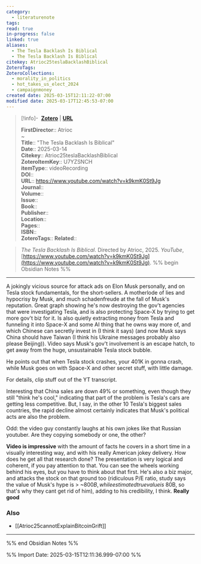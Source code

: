 ```yaml
---
category:
  - literaturenote
tags: 
read: true
in-progress: false
linked: true
aliases:
  - The Tesla Backlash Is Biblical
  - The Tesla Backlash Is Biblical
citekey: Atrioc25teslaBacklashBiblical
ZoteroTags: 
ZoteroCollections:
  - morality_in_politics
  - hot_takes_us_elect_2024
  - campaignmoney
created date: 2025-03-15T12:11:22-07:00
modified date: 2025-03-17T12:45:53-07:00
---
```


> [!info]- &nbsp;[**Zotero**](zotero://select/library/items/U7YZSNCH)   | [**URL**](https://www.youtube.com/watch?v=k9kmK0St9Jg)
>
> 
> 
> **FirstDirector**:: Atrioc  
~    
> **Title**:: "The Tesla Backlash Is Biblical"  
> **Date**:: 2025-03-14  
> **Citekey**:: Atrioc25teslaBacklashBiblical  
> **ZoteroItemKey**:: U7YZSNCH  
> **itemType**:: videoRecording  
> **DOI**::   
> **URL**:: https://www.youtube.com/watch?v=k9kmK0St9Jg  
> **Journal**::   
> **Volume**::   
> **Issue**::   
> **Book**::   
> **Publisher**::   
> **Location**::    
> **Pages**::   
> **ISBN**::   
> **ZoteroTags**:: 
> **Related**:: 

> _The Tesla Backlash Is Biblical_. Directed by Atrioc, 2025. _YouTube_, [https://www.youtube.com/watch?v=k9kmK0St9Jg](https://www.youtube.com/watch?v=k9kmK0St9Jg).
%% begin Obsidian Notes %%
___

A jokingly vicious source for attack ads on Elon Musk personally, and on Tesla stock fundamentals, for the short-sellers.  A motherlode of lies and hypocrisy by Musk, and much schadenfreude at the fall of Musk's reputation.  Great graph showing he's now destroying the gov't agencies that were investigating Tesla, and is also protecting Space-X by trying to get more gov't biz for it. Is also quietly extracting money from Tesla and funneling it into Space-X and some AI thing that he owns way more of, and which Chinese can secretly invest in (I think it says) (and now Musk says China should have Taiwan (I think his Ukraine messages probably also please Beijing)).  Video says Musk's gov't involvement is an escape hatch, to get away from the huge, unsustainable Tesla stock bubble.

He points out that when Tesla stock crashes, your 401K in gonna crash, while Musk goes on with Space-X and other secret stuff, with little damage.

For details, clip stuff out of the YT transcript.

Interesting that China sales are down 49% or something, even though they still "think he's cool," indicating that part of the problem is Tesla's cars are getting less competitive.  But, I say, in the other 10 Tesla's biggest sales countries, the rapid decline almost certainly indicates that Musk's political acts are also the problem.

Odd: the video guy constantly laughs at his own jokes like that Russian youtuber.  Are they copying somebody or one, the other?

**Video is impressive** with the amount of facts he covers in a short time in a visually interesting way, and with his really American jokey delivery.  How does he get all that research done?  The presentation is very logical and coherent, if you pay attention to that. You can see the wheels working behind his eyes, but you have to think about that first.  He's also a biz major, and attacks the stock on that ground too (ridiculous P/E ratio, study says the value of Musk's hype is > ~$800B, while estimated true value is ~$80B, so that's why they cant get rid of him), adding to his credibility, I think.  **Really good** 

### Also
- [[Atrioc25cannotExplainBitcoinGrift]]

___
%% end Obsidian Notes %%


%% Import Date: 2025-03-15T12:11:36.999-07:00 %%
